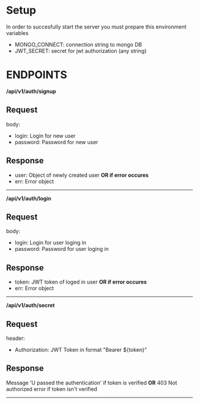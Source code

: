 # Setup
In order to succesfully start the server you must prepare this environment variables
* MONGO_CONNECT: connection string to mongo DB
* JWT_SECRET: secret for jwt authorization (any string)


# ENDPOINTS
**/api/v1/auth/signup** <br/>
## Request
body: 
* login: Login for new user
* password: Password for new user
## Response
* user: Object of newly created user
**OR if error occures**
* err: Error object
------
**/api/v1/auth/login** <br/>
## Request
body: 
* login: Login for user loging in
* password: Password for user loging in
## Response
* token: JWT token of loged in user
**OR if error occures**
* err: Error object
------
**/api/v1/auth/secret** <br/>
## Request
header: 
* Authorization: JWT Token in format "Bearer ${token}"
## Response
Message 'U passed the authentication' if token is verified **OR** 403 Not authorized error if token isn't verified

------
